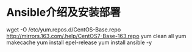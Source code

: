 # Ansible介绍及安装部署

  wget -O /etc/yum.repos.d/CentOS-Base.repo http://mirrors.163.com/.help/CentOS7-Base-163.repo
  yum clean all
  yum makecache
  yum install epel-release
  yum install ansible -y
